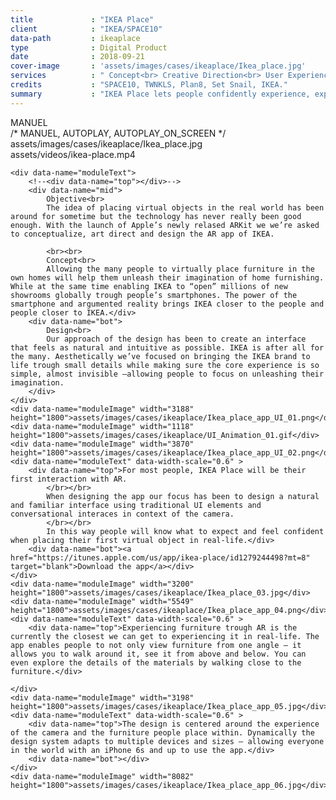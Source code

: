 ```yaml
---
title             : "IKEA Place"
client            : "IKEA/SPACE10"
data-path         : ikeaplace
type              : Digital Product
date              : 2018-09-21
cover-image       : 'assets/images/cases/ikeaplace/Ikea_place.jpg'
services          : " Concept<br> Creative Direction<br> User Experience Design<br> Design Direction<br> Visual Design<br> Iconography<br> Animation "
credits           : "SPACE10, TWNKLS, Plan8, Set Snail, IKEA."
summary           : "IKEA Place lets people confidently experience, experiment and share how good design transforms any space. Using Apple’s newly released ARKit people can now place 3D objects in their own homes."
---
```


<div data-name="modules">
    <div data-name="moduleVideo" width="854" height="480">
        <div data-name="mode">MANUEL</div> /* MANUEL, AUTOPLAY, AUTOPLAY_ON_SCREEN */
        <div data-name="coverImage">assets/images/cases/ikeaplace/Ikea_place.jpg</div>
        <div data-name="source">assets/videos/ikea-place.mp4</div>
    </div>
    
    <div data-name="moduleText">
        <!--<div data-name="top"></div>-->
        <div data-name="mid">
            Objective<br>
            The idea of placing virtual objects in the real world has been around for sometime but the technology has never really been good enough. With the launch of Apple’s newly relased ARKit we we’re asked to conceptualize, art direct and design the AR app of IKEA.

            <br><br>
            Concept<br>
            Allowing the many people to virtually place furniture in the own homes will help them unleash their imagination of home furnishing. While at the same time enabling IKEA to “open” millions of new showrooms globally trough people’s smartphones. The power of the smartphone and argumented reality brings IKEA closer to the people and people closer to IKEA.</div>
        <div data-name="bot">
            Design<br>
            Our approach of the design has been to create an interface that feels as natural and intuitive as possible. IKEA is after all for the many. Aesthetically we’ve focused on bringing the IKEA brand to life trough small details while making sure the core experience is so simple, almost invisible —allowing people to focus on unleashing their imagination.
        </div>
    </div>
    <div data-name="moduleImage" width="3188" height="1800">assets/images/cases/ikeaplace/Ikea_place_app_UI_01.png</div>
    <div data-name="moduleImage" width="1118" height="1800">assets/images/cases/ikeaplace/UI_Animation_01.gif</div>
    <div data-name="moduleImage" width="3870" height="1800">assets/images/cases/ikeaplace/Ikea_place_app_UI_02.png</div>
    <div data-name="moduleText" data-width-scale="0.6" >
        <div data-name="top">For most people, IKEA Place will be their first interaction with AR.
            </br></br>
            When designing the app our focus has been to design a natural and familiar interface using traditional UI elements and conversational interaces in context of the camera.
            </br></br>
            In this way people will know what to expect and feel confident when placing their first virtual object in real-life.</div>
        <div data-name="bot"><a href="https://itunes.apple.com/us/app/ikea-place/id1279244498?mt=8" target="blank">Download the app</a></div>
    </div>
    <div data-name="moduleImage" width="3200" height="1800">assets/images/cases/ikeaplace/Ikea_place_03.jpg</div>
    <div data-name="moduleImage" width="5549" height="1800">assets/images/cases/ikeaplace/Ikea_place_app_04.png</div>
    <div data-name="moduleText" data-width-scale="0.6" >
        <div data-name="top">Experiencing furniture trough AR is the currently the closest we can get to experiencing it in real-life. The app enables people to not only view furniture from one angle – it allows you to walk around it, see it from above and below. You can even explore the details of the materials by walking close to the furniture.</div>

    </div>
    <div data-name="moduleImage" width="3198" height="1800">assets/images/cases/ikeaplace/Ikea_place_app_05.jpg</div>
    <div data-name="moduleText" data-width-scale="0.6" >
        <div data-name="top">The design is centered around the experience of the camera and the furniture people place within. Dynamically the design system adapts to multiple devices and sizes — allowing everyone in the world with an iPhone 6s and up to use the app.</div>
        <div data-name="bot"></div>
    </div>
    <div data-name="moduleImage" width="8082" height="1800">assets/images/cases/ikeaplace/Ikea_place_app_06.jpg</div>

</div>
